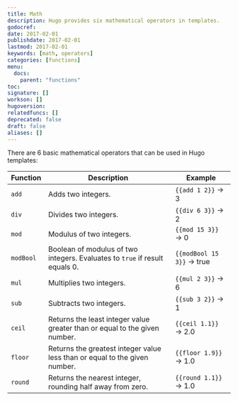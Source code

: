 ```yaml
---
title: Math
description: Hugo provides six mathematical operators in templates.
godocref:
date: 2017-02-01
publishdate: 2017-02-01
lastmod: 2017-02-01
keywords: [math, operators]
categories: [functions]
menu:
  docs:
    parent: "functions"
toc:
signature: []
workson: []
hugoversion:
relatedfuncs: []
deprecated: false
draft: false
aliases: []
---
```


There are 6 basic mathematical operators that can be used in Hugo templates:

| Function  | Description                                                                 | Example                        |
|-----------|-----------------------------------------------------------------------------|--------------------------------|
| `add`     | Adds two integers.                                                          | `{{add 1 2}}` &rarr; 3         |
| `div`     | Divides two integers.                                                       | `{{div 6 3}}` &rarr; 2         |
| `mod`     | Modulus of two integers.                                                    | `{{mod 15 3}}` &rarr; 0        |
| `modBool` | Boolean of modulus of two integers. Evaluates to `true` if result equals 0. | `{{modBool 15 3}}` &rarr; true |
| `mul`     | Multiplies two integers.                                                    | `{{mul 2 3}}` &rarr; 6         |
| `sub`     | Subtracts two integers.                                                     | `{{sub 3 2}}` &rarr; 1         |
| `ceil`    | Returns the least integer value greater than or equal to the given number.  | `{{ceil 1.1}}` &rarr; 2.0      |
| `floor`   | Returns the greatest integer value less than or equal to the given number.  | `{{floor 1.9}}` &rarr; 1.0     |
| `round`   | Returns the nearest integer, rounding half away from zero.                  | `{{round 1.1}}` &rarr; 1.0     |